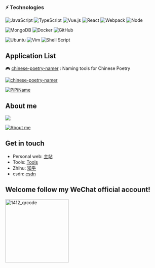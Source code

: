 ### ⚡ Technologies

![JavaScript](https://img.shields.io/badge/-JavaScript-%23F7DF1C?style=flat-square&logo=javascript&logoColor=000000&labelColor=%23F7DF1C&color=%23FFCE5A)
![TypeScript](https://img.shields.io/badge/-TypeScript-%23E44D27?style=flat-square&logo=TypeScript&logoColor=ffffff)
![Vue.js](https://img.shields.io/badge/-Vue.js-%232c3e50?style=flat-square&logo=Vue.js)
![React](https://img.shields.io/badge/React-%2320232a.svg?style=flat-square&logo=react)
![Webpack](https://img.shields.io/badge/-Webpack-%232C3A42?style=flat-square&logo=webpack)
![Node](https://img.shields.io/badge/-Node.js-%232c3e50?style=flat-square&logo=Node.js)

![MongoDB](https://img.shields.io/badge/MongoDB-%234ea94b.svg?style=flat-square&logo=mongodb&logoColor=white)
![Docker](https://img.shields.io/badge/docker-%230db7ed.svg?style=flat-square&logo=docker&logoColor=white)
![GitHub](https://img.shields.io/badge/github-%23121011.svg?style=flat-square&logo=github&logoColor=white)

![Ubuntu](https://img.shields.io/badge/Ubuntu-E95420?style=flat-square&logo=ubuntu&logoColor=white)
![Vim](https://img.shields.io/badge/VIM-%2311AB00.svg?style=flat-square&logo=vim&logoColor=white)
![Shell Script](https://img.shields.io/badge/shell_script-%23121011.svg?style=flat-square&logo=gnu-bash&logoColor=white)

## Application List

🎮 [chinese-poetry-namer](https://name.wu1024.top) : Naming tools for Chinese Poetry

[![chinese-poetry-namer](https://github-readme-stats.vercel.app/api/pin/?username=wz930206&repo=chinese-poetry-namer)](https://github.com/wz930206/chinese-poetry-namer)

[![PiPiName](https://github-readme-stats.vercel.app/api/pin/?username=wz930206&repo=PiPiName)](https://github.com/wz930206/PiPiName)


## About me

<a title="Hits" target="_blank" href="https://github.com/wz930206/wz930206"><img src="https://hits.b3log.org/wz930206/wz930206.svg"></a>

[![About me](https://github-readme-stats.vercel.app/api?username=wz930206&theme=tokyonight&show_icons=true&include_all_commits=true&count_private=true)](https://github.com/wz930206)  


## Get in touch

- Personal web: [主站](https://www.wu1024.top/)
- Tools: [Tools](https://tools.wu1024.top/)
- Zhihu: [知乎](https://www.zhihu.com/people/superwu-43)
- csdn: [csdn](https://blog.csdn.net/wz_coming)


## Welcome follow my WeChat official account!

<img src="https://ur-home.oss-cn-shanghai.aliyuncs.com/weixin/weixin_gzh.jpg" width = "200" alt="1412_qrcode" align=center />


<!--
**wz930206/wz930206** is a ✨ _special_ ✨ repository because its `README.md` (this file) appears on your GitHub profile.
Here are some ideas to get you started:
- 🔭 I’m currently working on ...
- 🌱 I’m currently learning ...
- 👯 I’m looking to collaborate on ...
- 🤔 I’m looking for help with ...
- 💬 Ask me about ...
- 📫 How to reach me: ...
- 😄 Pronouns: ...
- ⚡ Fun fact: ...
-->
